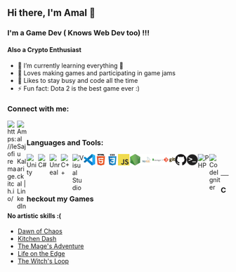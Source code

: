 ## Hi there, I'm Amal 👋 

### I'm a Game Dev ( Knows Web Dev too) !!!
#### Also a Crypto Enthusiast

- 🌱 I’m currently learning everything 🤣
- 🥅 Loves making games and participating in game jams
- 🔭 Likes to stay busy and code all the time
- ⚡ Fun fact: Dota 2 is the best game ever :)

### Connect with me:

[<img align="left" alt="https://leofiremage.itch.io/" width="22px" src="https://itch.io/favicon.ico" />][website]
[<img align="left" alt="Amal Saju Kalarickal | LinkedIn" width="22px" src="https://cdn.jsdelivr.net/npm/simple-icons@v3/icons/linkedin.svg" />][linkedin]

<br />

### Languages and Tools:

<img align="left" alt="Unity" width="26px" src="https://unity.com/themes/contrib/unity_base/images/favicons/apple-touch-icon.png?v=3" />
<img align="left" alt="C#" width="26px" src="https://upload.wikimedia.org/wikipedia/commons/thumb/0/0d/C_Sharp_wordmark.svg/180px-C_Sharp_wordmark.svg.png" />
<img align="left" alt="Unreal" width="26px" src="https://upload.wikimedia.org/wikipedia/commons/thumb/2/20/UE_Logo_Black_Centered.svg/150px-UE_Logo_Black_Centered.svg.png" />
<img align="left" alt="C++" width="26px" src="https://duckduckgo.com/i/759a5cf7.png" />
<img align="left" alt="Visual Studio" width="26px" src="https://upload.wikimedia.org/wikipedia/commons/thumb/5/59/Visual_Studio_Icon_2019.svg/72px-Visual_Studio_Icon_2019.svg.png" />
<img align="left" alt="Visual Studio Code" width="26px" src="https://raw.githubusercontent.com/github/explore/80688e429a7d4ef2fca1e82350fe8e3517d3494d/topics/visual-studio-code/visual-studio-code.png" />
<img align="left" alt="HTML5" width="26px" src="https://raw.githubusercontent.com/github/explore/80688e429a7d4ef2fca1e82350fe8e3517d3494d/topics/html/html.png" />
<img align="left" alt="CSS3" width="26px" src="https://raw.githubusercontent.com/github/explore/80688e429a7d4ef2fca1e82350fe8e3517d3494d/topics/css/css.png" />
<img align="left" alt="JavaScript" width="26px" src="https://raw.githubusercontent.com/github/explore/80688e429a7d4ef2fca1e82350fe8e3517d3494d/topics/javascript/javascript.png" />
<img align="left" alt="Node.js" width="26px" src="https://raw.githubusercontent.com/github/explore/80688e429a7d4ef2fca1e82350fe8e3517d3494d/topics/nodejs/nodejs.png" />
<img align="left" alt="MySQL" width="26px" src="https://raw.githubusercontent.com/github/explore/80688e429a7d4ef2fca1e82350fe8e3517d3494d/topics/mysql/mysql.png" />
<img align="left" alt="MongoDB" width="26px" src="https://raw.githubusercontent.com/github/explore/80688e429a7d4ef2fca1e82350fe8e3517d3494d/topics/mongodb/mongodb.png" />
<img align="left" alt="Git" width="26px" src="https://raw.githubusercontent.com/github/explore/80688e429a7d4ef2fca1e82350fe8e3517d3494d/topics/git/git.png" />
<img align="left" alt="GitHub" width="26px" src="https://raw.githubusercontent.com/github/explore/78df643247d429f6cc873026c0622819ad797942/topics/github/github.png" />
<img align="left" alt="Terminal" width="26px" src="https://raw.githubusercontent.com/github/explore/80688e429a7d4ef2fca1e82350fe8e3517d3494d/topics/terminal/terminal.png" />
<img align="left" alt="PHP" width="26px" src="https://www.php.net/favicon.ico" />
<img align="left" alt="CodeIgniter" width="26px" src="https://codeigniter.net/favicons/favicon-32x32.png" />

<br/>
<br/>

---

### Checkout my Games 
#### No artistic skills :(

<!-- ITCH:START -->
- [Dawn of Chaos](https://leofiremage.itch.io/dawn-of-chaos)
- [Kitchen Dash](https://leofiremage.itch.io/kitchen-dash)
- [The Mage's Adventure](https://leofiremage.itch.io/the-mages-adventure)
- [Life on the Edge](https://leofiremage.itch.io/life-on-the-edge)
- [The Witch's Loop](https://leofiremage.itch.io/the-witchs-loop)
<!-- ITCH:END -->

<br/>
<br/>

[website]: https://leofiremage.itch.io/
[linkedin]: https://www.linkedin.com/in/amal-saju-077023210/

